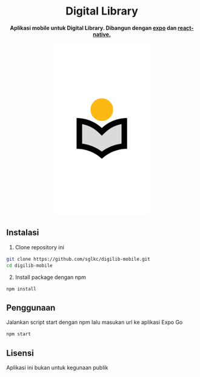 <div align=center>
  <h1>Digital Library</h1>
  <p><strong>Aplikasi mobile untuk Digital Library. Dibangun dengan <a href="https://expo.dev/">expo</a> dan <a href="http://reactnative.dev/">react-native.</a></strong></p>

  <img src="src/assets/splash-static.png" width="250">
</div>


## Instalasi

1. Clone repository ini
```sh
git clone https://github.com/sglkc/digilib-mobile.git
cd digilib-mobile
```

2. Install package dengan npm
```sh
npm install
```

## Penggunaan

Jalankan script start dengan npm lalu masukan url ke aplikasi Expo Go
```sh
npm start
```

## Lisensi

Aplikasi ini bukan untuk kegunaan publik
